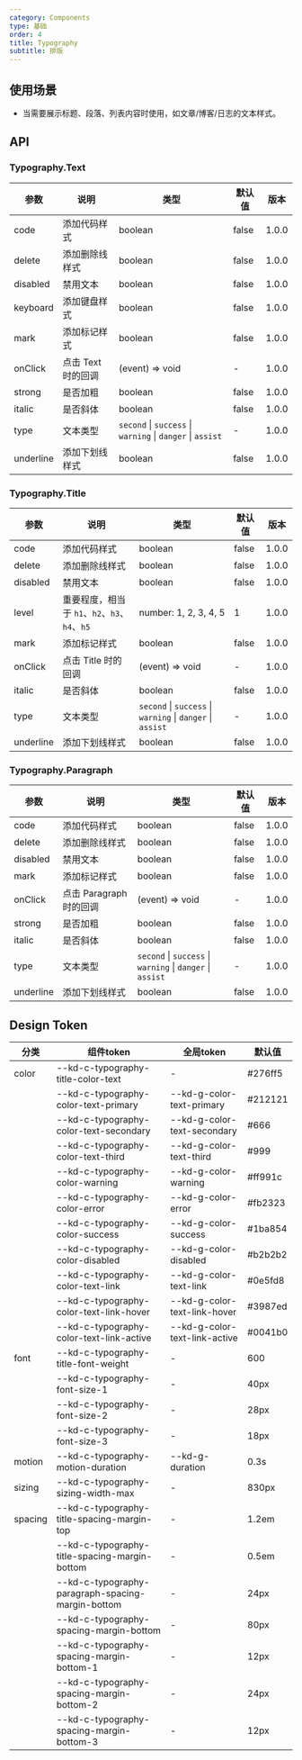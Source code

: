 ```yaml
---
category: Components
type: 基础
order: 4
title: Typography
subtitle: 排版
---
```

## 使用场景

- 当需要展示标题、段落、列表内容时使用，如文章/博客/日志的文本样式。

## API

### Typography.Text

| 参数 | 说明 | 类型 | 默认值 | 版本 |
| --- | --- | --- | --- | --- |
| code | 添加代码样式 | boolean | false | 1.0.0 |
| delete | 添加删除线样式 | boolean | false | 1.0.0 |
| disabled | 禁用文本 | boolean | false | 1.0.0 |
| keyboard | 添加键盘样式 | boolean | false | 1.0.0 |
| mark | 添加标记样式 | boolean | false | 1.0.0 |
| onClick | 点击 Text 时的回调 | (event) => void | - | 1.0.0 |
| strong | 是否加粗 | boolean | false | 1.0.0 |
| italic | 是否斜体 | boolean | false | 1.0.0 |
| type | 文本类型 | `second` \| `success` \| `warning` \| `danger` \| `assist` | - | 1.0.0 |
| underline | 添加下划线样式 | boolean | false | 1.0.0 |

### Typography.Title

| 参数 | 说明 | 类型 | 默认值 | 版本 |
| --- | --- | --- | --- | --- |
| code | 添加代码样式 | boolean | false | 1.0.0 |
| delete | 添加删除线样式 | boolean | false | 1.0.0 |
| disabled | 禁用文本 | boolean | false | 1.0.0 |
| level | 重要程度，相当于 `h1`、`h2`、`h3`、`h4`、`h5` | number: 1, 2, 3, 4, 5 | 1 | 1.0.0 |
| mark | 添加标记样式 | boolean | false | 1.0.0 |
| onClick | 点击 Title 时的回调 | (event) => void | - | 1.0.0 |
| italic | 是否斜体 | boolean | false | 1.0.0 |
| type | 文本类型 | `second` \| `success` \| `warning` \| `danger` \| `assist` | - | 1.0.0 |
| underline | 添加下划线样式 | boolean | false | 1.0.0 |

### Typography.Paragraph

| 参数 | 说明 | 类型 | 默认值 | 版本 |
| --- | --- | --- | --- | --- |
| code | 添加代码样式 | boolean | false | 1.0.0 |
| delete | 添加删除线样式 | boolean | false | 1.0.0 |
| disabled | 禁用文本 | boolean | false | 1.0.0 |
| mark | 添加标记样式 | boolean | false | 1.0.0 |
| onClick | 点击 Paragraph 时的回调 | (event) => void | - | 1.0.0 |
| strong | 是否加粗 | boolean | false | 1.0.0 |
| italic | 是否斜体 | boolean | false | 1.0.0 |
| type | 文本类型 | `second` \| `success` \| `warning` \| `danger` \| `assist` | - | 1.0.0 |
| underline | 添加下划线样式 | boolean | false | 1.0.0 |

## Design Token

| 分类 | 组件token | 全局token | 默认值 |
| --- | --- | --- | --- |
| color | --kd-c-typography-title-color-text | - | #276ff5 |
|  | --kd-c-typography-color-text-primary | --kd-g-color-text-primary | #212121 |
|  | --kd-c-typography-color-text-secondary | --kd-g-color-text-secondary | #666 |
|  | --kd-c-typography-color-text-third | --kd-g-color-text-third | #999 |
|  | --kd-c-typography-color-warning | --kd-g-color-warning | #ff991c |
|  | --kd-c-typography-color-error | --kd-g-color-error | #fb2323 |
|  | --kd-c-typography-color-success | --kd-g-color-success | #1ba854 |
|  | --kd-c-typography-color-disabled | --kd-g-color-disabled | #b2b2b2 |
|  | --kd-c-typography-color-text-link | --kd-g-color-text-link | #0e5fd8 |
|  | --kd-c-typography-color-text-link-hover | --kd-g-color-text-link-hover | #3987ed |
|  | --kd-c-typography-color-text-link-active | --kd-g-color-text-link-active | #0041b0 |
| font | --kd-c-typography-title-font-weight | - | 600 |
|  | --kd-c-typography-font-size-1 | - | 40px |
|  | --kd-c-typography-font-size-2 | - | 28px |
|  | --kd-c-typography-font-size-3 | - | 18px |
| motion | --kd-c-typography-motion-duration | --kd-g-duration | 0.3s |
| sizing | --kd-c-typography-sizing-width-max | - | 830px |
| spacing | --kd-c-typography-title-spacing-margin-top | - | 1.2em |
|  | --kd-c-typography-title-spacing-margin-bottom | - | 0.5em |
|  | --kd-c-typography-paragraph-spacing-margin-bottom | - | 24px |
|  | --kd-c-typography-spacing-margin-bottom | - | 80px |
|  | --kd-c-typography-spacing-margin-bottom-1 | - | 12px |
|  | --kd-c-typography-spacing-margin-bottom-2 | - | 24px |
|  | --kd-c-typography-spacing-margin-bottom-3 | - | 12px |
